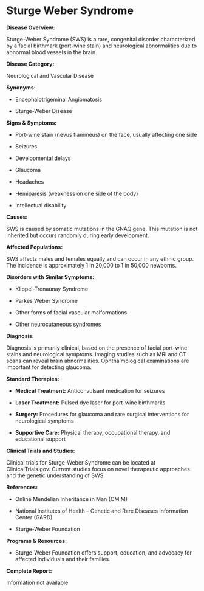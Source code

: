 # Sturge Weber Syndrome

**Disease Overview:**
Sturge-Weber Syndrome (SWS) is a rare, congenital disorder characterized by a facial birthmark (port-wine stain) and neurological abnormalities due to abnormal blood vessels in the brain.

**Disease Category:**
Neurological and Vascular Disease

**Synonyms:**
- Encephalotrigeminal Angiomatosis
- Sturge-Weber Disease

**Signs & Symptoms:**
- Port-wine stain (nevus flammeus) on the face, usually affecting one side
- Seizures
- Developmental delays
- Glaucoma
- Headaches
- Hemiparesis (weakness on one side of the body)
- Intellectual disability

**Causes:**
SWS is caused by somatic mutations in the GNAQ gene. This mutation is not inherited but occurs randomly during early development.

**Affected Populations:**
SWS affects males and females equally and can occur in any ethnic group. The incidence is approximately 1 in 20,000 to 1 in 50,000 newborns.

**Disorders with Similar Symptoms:**
- Klippel-Trenaunay Syndrome
- Parkes Weber Syndrome
- Other forms of facial vascular malformations
- Other neurocutaneous syndromes

**Diagnosis:**
Diagnosis is primarily clinical, based on the presence of facial port-wine stains and neurological symptoms. Imaging studies such as MRI and CT scans can reveal brain abnormalities. Ophthalmological examinations are important for detecting glaucoma.

**Standard Therapies:**
- **Medical Treatment:** Anticonvulsant medication for seizures
- **Laser Treatment:** Pulsed dye laser for port-wine birthmarks
- **Surgery:** Procedures for glaucoma and rare surgical interventions for neurological symptoms
- **Supportive Care:** Physical therapy, occupational therapy, and educational support

**Clinical Trials and Studies:**
Clinical trials for Sturge-Weber Syndrome can be located at ClinicalTrials.gov. Current studies focus on novel therapeutic approaches and the genetic understanding of SWS.

**References:**
- Online Mendelian Inheritance in Man (OMIM)
- National Institutes of Health – Genetic and Rare Diseases Information Center (GARD)
- Sturge-Weber Foundation

**Programs & Resources:**
- Sturge-Weber Foundation offers support, education, and advocacy for affected individuals and their families.

**Complete Report:**
Information not available
